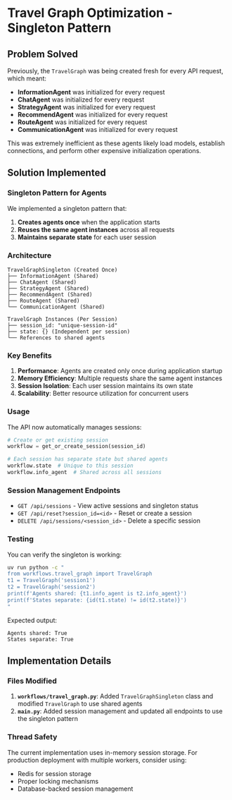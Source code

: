 # Travel Graph Optimization - Singleton Pattern

## Problem Solved

Previously, the `TravelGraph` was being created fresh for every API request, which meant:

- **InformationAgent** was initialized for every request
- **ChatAgent** was initialized for every request  
- **StrategyAgent** was initialized for every request
- **RecommendAgent** was initialized for every request
- **RouteAgent** was initialized for every request
- **CommunicationAgent** was initialized for every request

This was extremely inefficient as these agents likely load models, establish connections, and perform other expensive initialization operations.

## Solution Implemented

### Singleton Pattern for Agents

We implemented a singleton pattern that:

1. **Creates agents once** when the application starts
2. **Reuses the same agent instances** across all requests
3. **Maintains separate state** for each user session

### Architecture

```
TravelGraphSingleton (Created Once)
├── InformationAgent (Shared)
├── ChatAgent (Shared)  
├── StrategyAgent (Shared)
├── RecommendAgent (Shared)
├── RouteAgent (Shared)
└── CommunicationAgent (Shared)

TravelGraph Instances (Per Session)
├── session_id: "unique-session-id"
├── state: {} (Independent per session)
└── References to shared agents
```

### Key Benefits

1. **Performance**: Agents are created only once during application startup
2. **Memory Efficiency**: Multiple requests share the same agent instances
3. **Session Isolation**: Each user session maintains its own state
4. **Scalability**: Better resource utilization for concurrent users

### Usage

The API now automatically manages sessions:

```python
# Create or get existing session
workflow = get_or_create_session(session_id)

# Each session has separate state but shared agents
workflow.state  # Unique to this session
workflow.info_agent  # Shared across all sessions
```

### Session Management Endpoints

- `GET /api/sessions` - View active sessions and singleton status
- `GET /api/reset?session_id=<id>` - Reset or create a session
- `DELETE /api/sessions/<session_id>` - Delete a specific session

### Testing

You can verify the singleton is working:

```bash
uv run python -c "
from workflows.travel_graph import TravelGraph
t1 = TravelGraph('session1')
t2 = TravelGraph('session2')
print(f'Agents shared: {t1.info_agent is t2.info_agent}')
print(f'States separate: {id(t1.state) != id(t2.state)}')
"
```

Expected output:
```
Agents shared: True
States separate: True
```

## Implementation Details

### Files Modified

1. **`workflows/travel_graph.py`**: Added `TravelGraphSingleton` class and modified `TravelGraph` to use shared agents
2. **`main.py`**: Added session management and updated all endpoints to use the singleton pattern

### Thread Safety

The current implementation uses in-memory session storage. For production deployment with multiple workers, consider using:

- Redis for session storage
- Proper locking mechanisms
- Database-backed session management 